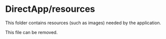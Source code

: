 # DirectApp/resources

This folder contains resources (such as images) needed by the application. 

This file can be removed.
